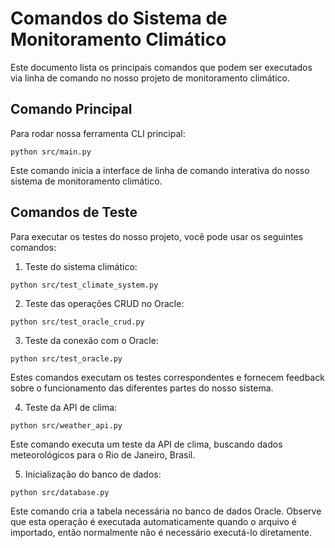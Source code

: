 # Comandos do Sistema de Monitoramento Climático

Este documento lista os principais comandos que podem ser executados via linha de comando no nosso projeto de monitoramento climático.

## Comando Principal

Para rodar nossa ferramenta CLI principal:

```
python src/main.py
```

Este comando inicia a interface de linha de comando interativa do nosso sistema de monitoramento climático.

## Comandos de Teste

Para executar os testes do nosso projeto, você pode usar os seguintes comandos:

1. Teste do sistema climático:
```
python src/test_climate_system.py
```

2. Teste das operações CRUD no Oracle:
```
python src/test_oracle_crud.py
```

3. Teste da conexão com o Oracle:
```
python src/test_oracle.py
```

Estes comandos executam os testes correspondentes e fornecem feedback sobre o funcionamento das diferentes partes do nosso sistema.

4. Teste da API de clima:
```
python src/weather_api.py
```

Este comando executa um teste da API de clima, buscando dados meteorológicos para o Rio de Janeiro, Brasil.

5. Inicialização do banco de dados:
```
python src/database.py
```

Este comando cria a tabela necessária no banco de dados Oracle. Observe que esta operação é executada automaticamente quando o arquivo é importado, então normalmente não é necessário executá-lo diretamente.
